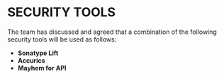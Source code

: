 # SECURITY TOOLS

The team has discussed and agreed that a combination of the following security tools
will be used as follows:

* **Sonatype Lift**
* **Accurics**
* **Mayhem for API**
